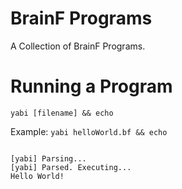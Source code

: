 # BrainF Programs
A Collection of BrainF Programs.

# Running a Program
`yabi [filename] && echo`

Example: `yabi helloWorld.bf && echo`
```

[yabi] Parsing...
[yabi] Parsed. Executing...
Hello World!
```